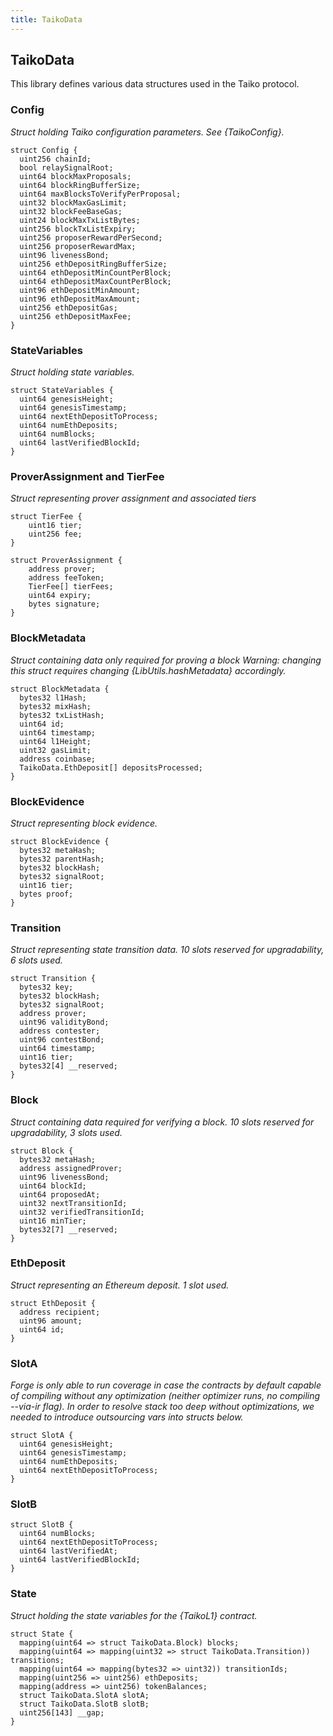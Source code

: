 ```yaml
---
title: TaikoData
---
```


## TaikoData

This library defines various data structures used in the Taiko
protocol.

### Config

_Struct holding Taiko configuration parameters. See {TaikoConfig}._

```solidity
struct Config {
  uint256 chainId;
  bool relaySignalRoot;
  uint64 blockMaxProposals;
  uint64 blockRingBufferSize;
  uint64 maxBlocksToVerifyPerProposal;
  uint32 blockMaxGasLimit;
  uint32 blockFeeBaseGas;
  uint24 blockMaxTxListBytes;
  uint256 blockTxListExpiry;
  uint256 proposerRewardPerSecond;
  uint256 proposerRewardMax;
  uint96 livenessBond;
  uint256 ethDepositRingBufferSize;
  uint64 ethDepositMinCountPerBlock;
  uint64 ethDepositMaxCountPerBlock;
  uint96 ethDepositMinAmount;
  uint96 ethDepositMaxAmount;
  uint256 ethDepositGas;
  uint256 ethDepositMaxFee;
}
```

### StateVariables

_Struct holding state variables._

```solidity
struct StateVariables {
  uint64 genesisHeight;
  uint64 genesisTimestamp;
  uint64 nextEthDepositToProcess;
  uint64 numEthDeposits;
  uint64 numBlocks;
  uint64 lastVerifiedBlockId;
}
```

### ProverAssignment and TierFee

_Struct representing prover assignment and associated tiers_

```solidity
struct TierFee {
    uint16 tier;
    uint256 fee;
}

struct ProverAssignment {
    address prover;
    address feeToken;
    TierFee[] tierFees;
    uint64 expiry;
    bytes signature;
}
```

### BlockMetadata

_Struct containing data only required for proving a block
Warning: changing this struct requires changing {LibUtils.hashMetadata}
accordingly._

```solidity
struct BlockMetadata {
  bytes32 l1Hash;
  bytes32 mixHash;
  bytes32 txListHash;
  uint64 id;
  uint64 timestamp;
  uint64 l1Height;
  uint32 gasLimit;
  address coinbase;
  TaikoData.EthDeposit[] depositsProcessed;
}
```

### BlockEvidence

_Struct representing block evidence._

```solidity
struct BlockEvidence {
  bytes32 metaHash;
  bytes32 parentHash;
  bytes32 blockHash;
  bytes32 signalRoot;
  uint16 tier;
  bytes proof;
}
```

### Transition

_Struct representing state transition data.
10 slots reserved for upgradability, 6 slots used._

```solidity
struct Transition {
  bytes32 key;
  bytes32 blockHash;
  bytes32 signalRoot;
  address prover;
  uint96 validityBond;
  address contester;
  uint96 contestBond;
  uint64 timestamp;
  uint16 tier;
  bytes32[4] __reserved;
}
```

### Block

_Struct containing data required for verifying a block.
10 slots reserved for upgradability, 3 slots used._

```solidity
struct Block {
  bytes32 metaHash;
  address assignedProver;
  uint96 livenessBond;
  uint64 blockId;
  uint64 proposedAt;
  uint32 nextTransitionId;
  uint32 verifiedTransitionId;
  uint16 minTier;
  bytes32[7] __reserved;
}
```

### EthDeposit

_Struct representing an Ethereum deposit.
1 slot used._

```solidity
struct EthDeposit {
  address recipient;
  uint96 amount;
  uint64 id;
}
```

### SlotA

_Forge is only able to run coverage in case the contracts by default
capable of compiling without any optimization (neither optimizer runs,
no compiling --via-ir flag).
In order to resolve stack too deep without optimizations, we needed to
introduce outsourcing vars into structs below._

```solidity
struct SlotA {
  uint64 genesisHeight;
  uint64 genesisTimestamp;
  uint64 numEthDeposits;
  uint64 nextEthDepositToProcess;
}
```

### SlotB

```solidity
struct SlotB {
  uint64 numBlocks;
  uint64 nextEthDepositToProcess;
  uint64 lastVerifiedAt;
  uint64 lastVerifiedBlockId;
}
```

### State

_Struct holding the state variables for the {TaikoL1} contract._

```solidity
struct State {
  mapping(uint64 => struct TaikoData.Block) blocks;
  mapping(uint64 => mapping(uint32 => struct TaikoData.Transition)) transitions;
  mapping(uint64 => mapping(bytes32 => uint32)) transitionIds;
  mapping(uint256 => uint256) ethDeposits;
  mapping(address => uint256) tokenBalances;
  struct TaikoData.SlotA slotA;
  struct TaikoData.SlotB slotB;
  uint256[143] __gap;
}
```
